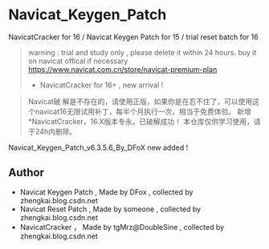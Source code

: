 # Navicat_Keygen_Patch
NavicatCracker for 16 / Navicat Keygen Patch for 15 / trial reset batch for 16

>warning : trial and study only , please delete it within 24 hours.
>buy it on navicat offical if necessary https://www.navicat.com.cn/store/navicat-premium-plan
>* NavicatCracker for 16+ , new arrival !

>Navicat破 解是不存在的，请使用正版，如果你是在忍不住了，可以使用这个navicat16无限试用补丁，每半个月执行一次，相当于免费体验。
>新增*NavicatCracker，16.X版本专永，已破解成功！
>本仓库仅供学习使用，请于24h内删除。

Navicat_Keygen_Patch_v6.3.5.6_By_DFoX new added !

Author
----
- Navicat Keygen Patch , Made by DFox , collected by zhengkai.blog.csdn.net
- Navicat Reset Patch , Made by someone , collected by zhengkai.blog.csdn.net
- NavicatCracker ， Made by tgMrz@DoubleSine , collected by zhengkai.blog.csdn.net